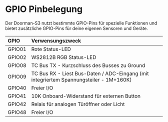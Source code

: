 # GPIO Pinbelegung

Der Doorman-S3 nutzt bestimmte GPIO-Pins für spezielle Funktionen und bietet zusätzliche GPIO-Pins für deine eigenen Sensoren und Geräte.

| GPIO  | Verwensungszweck |
| :---  | :---  |
| GPIO01 | Rote Status-LED |
| GPIO02 | WS2812B RGB Status-LED |
| GPIO08 | TC Bus TX - Kurzschluss des Busses zu Ground |
| GPIO09 | TC Bus RX - Liest Bus-Daten / ADC-Eingang (mit integriertem Spannungsteiler - 1M+160K) |
| GPIO40 | Freier I/O |
| GPIO41 | 10K Onboard-Widerstand für externen Button |
| GPIO42 | Relais für analogen Türöffner oder Licht |
| GPIO48 | Freier I/O |